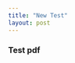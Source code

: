 ```yaml
---
title: "New Test"
layout: post
---
```


### Test pdf

<object data="assets/LatexSymbols.pdf" width = "1000" height="700" type='application/pdf'/>
 
 

